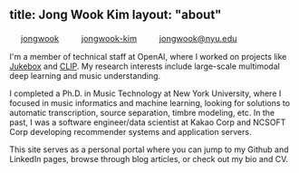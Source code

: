 title: Jong Wook Kim
layout: "about"
---

<style type="text/css">
span.fa { font-size: 11pt; color: #222; margin-left: -5px; margin-right: 5px; }
@media screen and (max-width: 839px) { span.fa { display: block; } }
span.fa:before { font-family: FontAwesome; display: inline-block; width: 25px; text-align: center; }
span.fa:after { content: "　"; }
span.fa-github:before { content: "\f113"; }
span.fa-linkedin:before { content: "\f0e1"; }
span.fa-envelope:before { content: "\f0e0"; }
span.fa a { color: #222; border-bottom: none; }
span.fa a:hover { color: #222; }
</style>

<span class="fa fa-github"><a href="https://github.com/jongwook">jongwook</a></span><span class="fa fa-linkedin"><a href="https://www.linkedin.com/in/jongwook-kim">jongwook-kim</a></span><span class="fa fa-envelope"><a href="mailto:jongwook@nyu.edu">jongwook@nyu.edu</a></span>

I'm a member of technical staff at OpenAI, where I worked on projects like [Jukebox](https://openai.com/blog/jukebox/) and [CLIP](https://openai.com/blog/clip/). My research interests include large-scale multimodal deep learning and music understanding.

I completed a Ph.D. in Music Technology at New York University, where I focused in music informatics and machine learning, looking for solutions to automatic transcription, source separation, timbre modeling, etc. In the past, I was a software engineer/data scientist at Kakao Corp and NCSOFT Corp developing recommender systems and application servers.

This site serves as a personal portal where you can jump to my Github and LinkedIn pages, browse through blog articles, or check out my bio and CV.
